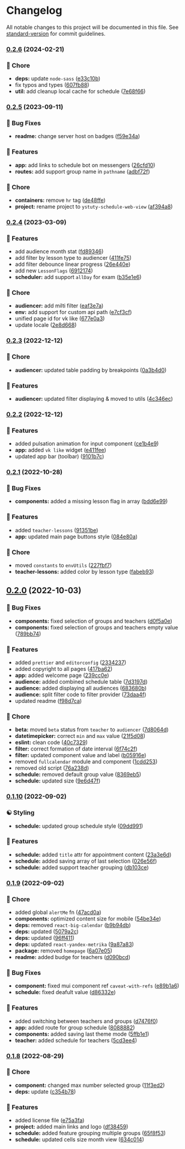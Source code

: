 # Changelog

All notable changes to this project will be documented in this file. See [standard-version](https://github.com/conventional-changelog/standard-version) for commit guidelines.

### [0.2.6](https://github.com/YSTUty/ystuty-schedule-web-view/compare/v0.2.5...v0.2.6) (2024-02-21)


### 🧹 Chore

* **deps:** update `node-sass` ([e33c10b](https://github.com/YSTUty/ystuty-schedule-web-view/commit/e33c10b73c7c3bbfc16121137b3be04c831fc0b6))
* fix typos and types ([607fb88](https://github.com/YSTUty/ystuty-schedule-web-view/commit/607fb888587de1b03f582d8b5f2813cfdacb7181))
* **util:** add cleanup local cache for schedule ([7e68f66](https://github.com/YSTUty/ystuty-schedule-web-view/commit/7e68f66f9b2427e3a7992005734d1b8cac0c870d))

### [0.2.5](https://github.com/YSTUty/ystuty-schedule-web-view/compare/v0.2.4...v0.2.5) (2023-09-11)


### 🐛 Bug Fixes

* **readme:** change server host on badges ([f59e34a](https://github.com/YSTUty/ystuty-schedule-web-view/commit/f59e34aa4186de7ff2159ae8d2f9d03b70f12a01))


### 🚀 Features

* **app:** add links to schedule bot on messengers ([26cfd10](https://github.com/YSTUty/ystuty-schedule-web-view/commit/26cfd10738c79a263ca57e50ea6ff2392c676a07))
* **routes:** add support group name in `pathname` ([adbf72f](https://github.com/YSTUty/ystuty-schedule-web-view/commit/adbf72f0cdd00165eee9ab4519dcce9ad9fd96c3))


### 🧹 Chore

* **containers:** remove `hr` tag ([de48ffe](https://github.com/YSTUty/ystuty-schedule-web-view/commit/de48ffeffd7f806b7d9fbe35fea88d03da7ced8b))
* **project:** rename project to `ystuty-schedule-web-view` ([af394a8](https://github.com/YSTUty/ystuty-schedule-web-view/commit/af394a8cbfdd066daab827b9e1c43f93b358d641))

### [0.2.4](https://github.com/YSTUty/ystuty-schedule-web-view/compare/v0.2.3...v0.2.4) (2023-03-09)


### 🚀 Features

* add audience month stat ([fd89346](https://github.com/YSTUty/ystuty-schedule-web-view/commit/fd89346ef6952cf57c366feac6db57df1b144b57))
* add filter by lesson type to audiencer ([411fe75](https://github.com/YSTUty/ystuty-schedule-web-view/commit/411fe75a29fa878fc6818f816b24e4d08494f74e))
* add filter debounce linear progress ([26e440e](https://github.com/YSTUty/ystuty-schedule-web-view/commit/26e440e5d417e3cba5c271f78401a620415017b7))
* add new `LessonFlags` ([6912174](https://github.com/YSTUty/ystuty-schedule-web-view/commit/6912174a1399f50cf07084b6c178218398ae5dee))
* **scheduler:** add support `allDay` for exam ([b35e1e6](https://github.com/YSTUty/ystuty-schedule-web-view/commit/b35e1e6b6c482875802db6f835ac5d28644f74ab))


### 🧹 Chore

* **audiencer:** add milti filter ([eaf3e7a](https://github.com/YSTUty/ystuty-schedule-web-view/commit/eaf3e7a9073ef91488b903b9569dc9a05eea7cf6))
* **env:** add support for custom api path ([e7cf3cf](https://github.com/YSTUty/ystuty-schedule-web-view/commit/e7cf3cff757a0d5e5a17ba8f65f3e18ae863b57a))
* unified page id for vk like ([677e0a3](https://github.com/YSTUty/ystuty-schedule-web-view/commit/677e0a387ff9e45f66a6c1d1e92053b2b14d8ae7))
* update locale ([2e8d668](https://github.com/YSTUty/ystuty-schedule-web-view/commit/2e8d6684dd9db94fb8fa2dab12e2de1c1066fbeb))

### [0.2.3](https://github.com/YSTUty/ystuty-schedule-web-view/compare/v0.2.2...v0.2.3) (2022-12-12)


### 🧹 Chore

* **audiencer:** updated table padding by breakpoints ([0a3b4d0](https://github.com/YSTUty/ystuty-schedule-web-view/commit/0a3b4d03f65939e5e65b1aa4cd1f93316aca5ad1))


### 🚀 Features

* **audiencer:** updated filter displaying & moved to utils ([4c346ec](https://github.com/YSTUty/ystuty-schedule-web-view/commit/4c346ec9c04213797ea1fe97a5ce3a3cb0e9ef98))

### [0.2.2](https://github.com/YSTUty/ystuty-schedule-web-view/compare/v0.2.1...v0.2.2) (2022-12-12)


### 🚀 Features

* added pulsation animation for input component ([ce1b4e9](https://github.com/YSTUty/ystuty-schedule-web-view/commit/ce1b4e9b7bbdab57e6f5f27577a43a1971b4bf33))
* **app:** added `vk like` widget ([e411fee](https://github.com/YSTUty/ystuty-schedule-web-view/commit/e411fee5075c259b0dc17f4595c170089540a995))
* updated app bar (toolbar) ([9101b7c](https://github.com/YSTUty/ystuty-schedule-web-view/commit/9101b7c5f228bf1e1ef6177686a34780a85aee29))

### [0.2.1](https://github.com/YSTUty/ystuty-schedule-web-view/compare/v0.2.0...v0.2.1) (2022-10-28)


### 🐛 Bug Fixes

* **components:** added a missing lesson flag in array ([bdd6e99](https://github.com/YSTUty/ystuty-schedule-web-view/commit/bdd6e991c3cda3c370c1a59112b90103382b1e27))


### 🚀 Features

* added `teacher-lessons` ([91351be](https://github.com/YSTUty/ystuty-schedule-web-view/commit/91351be70ec658b4b4de9d1be8a9ff46cf871995))
* **app:** updated main page buttons style ([084e80a](https://github.com/YSTUty/ystuty-schedule-web-view/commit/084e80ac3ec13be4a0a1c15c18aa5cab863431b6))


### 🧹 Chore

* moved `constants` to `envUtils` ([227fbf7](https://github.com/YSTUty/ystuty-schedule-web-view/commit/227fbf71d8d37876e109e7702db985997e84df14))
* **teacher-lessons:** added color by lesson type ([fabeb93](https://github.com/YSTUty/ystuty-schedule-web-view/commit/fabeb9388007a35940aef99cf5f297b51582ebf5))

## [0.2.0](https://github.com/YSTUty/ystuty-schedule-web-view/compare/v0.1.10...v0.2.0) (2022-10-03)


### 🐛 Bug Fixes

* **components:** fixed selection of groups and teachers ([d0f5a0e](https://github.com/YSTUty/ystuty-schedule-web-view/commit/d0f5a0e3c7e3b4bfe9bd4ff41a521614dabfe49e))
* **components:** fixed selection of groups and teachers empty value ([789bb74](https://github.com/YSTUty/ystuty-schedule-web-view/commit/789bb746090180e44122a0dea5888478f20f9652))


### 🚀 Features

* added `prettier` and `editorconfig` ([2334237](https://github.com/YSTUty/ystuty-schedule-web-view/commit/23342378d2b50e15984de441b81f8f4ec20d0e9a))
* added copyright to all pages ([417ba62](https://github.com/YSTUty/ystuty-schedule-web-view/commit/417ba6226d1a9d9702677139ccf1f4ef79b13eb5))
* **app:** added welcome page ([239cc0e](https://github.com/YSTUty/ystuty-schedule-web-view/commit/239cc0e1b0861058bac03ff186873d617a34b97e))
* **audience:** added combined schedule table ([7d3197d](https://github.com/YSTUty/ystuty-schedule-web-view/commit/7d3197dd4a4cb1cc7272eaa1e182f3468e37196a))
* **audience:** added displaying all audiences ([683680b](https://github.com/YSTUty/ystuty-schedule-web-view/commit/683680b83c32dbf6cc8d28840612ad552aa097bf))
* **audience:** split filter code to filter provider ([73daa4f](https://github.com/YSTUty/ystuty-schedule-web-view/commit/73daa4f594a5633f2f2d0fef843d7e3f4da7324c))
* updated readme ([f98d7ca](https://github.com/YSTUty/ystuty-schedule-web-view/commit/f98d7cab207c46f42ac9721f9988bb70542eafd4))


### 🧹 Chore

* **beta:** moved `beta` status from `teacher` to `audiencer` ([7d8064d](https://github.com/YSTUty/ystuty-schedule-web-view/commit/7d8064d01efb15bb197a24e8f2b30d99fd024ef5))
* **datetimepicker:** correct `min` and `max` value ([21f5d08](https://github.com/YSTUty/ystuty-schedule-web-view/commit/21f5d08dfa389ab46d95d66ad4775e518cd7419e))
* **eslint:** clean code ([40c7329](https://github.com/YSTUty/ystuty-schedule-web-view/commit/40c73294fcd5f7abff66c4dbfa1bff6c790ade2d))
* **filter:** correct formation of date interval ([6f74c2f](https://github.com/YSTUty/ystuty-schedule-web-view/commit/6f74c2f25b201cf379bea1f1340ffce6ce68b95e))
* **filter:** updated component value and label ([b05916e](https://github.com/YSTUty/ystuty-schedule-web-view/commit/b05916ed82e086a8d3c9cccde19e9098914e217f))
* removed `fullcalendar` module and component ([1cdd253](https://github.com/YSTUty/ystuty-schedule-web-view/commit/1cdd2538c5d5fc22535ee7bfac1201c17661106d))
* removed old script ([76a238d](https://github.com/YSTUty/ystuty-schedule-web-view/commit/76a238d6e2435365cc39684caf497b46beb053e5))
* **schedule:** removed default group value ([8369eb5](https://github.com/YSTUty/ystuty-schedule-web-view/commit/8369eb5d664736bde8b9914e5d6ce4f840747ca9))
* **schedule:** updated size ([9e6d47f](https://github.com/YSTUty/ystuty-schedule-web-view/commit/9e6d47f3d900fb2e4266a01776aa7d19fd3e0940))

### [0.1.10](https://github.com/YSTUty/ystuty-schedule-web-view/compare/v0.1.9...v0.1.10) (2022-09-02)


### ☯ Styling

* **schedule:** updated group schedule style ([09dd991](https://github.com/YSTUty/ystuty-schedule-web-view/commit/09dd991bcde920ff352ec994d62dbb4644642d12))


### 🚀 Features

* **schedule:** added `title` attr for appointment content ([23a3e6d](https://github.com/YSTUty/ystuty-schedule-web-view/commit/23a3e6ddc1d1c5f7fa1f626577a4cb0bfa72a231))
* **schedule:** added saving array of last selection ([026e56f](https://github.com/YSTUty/ystuty-schedule-web-view/commit/026e56fcafec6c051354edc5ec035690371e243d))
* **schedule:** added support teacher grouping ([db103ce](https://github.com/YSTUty/ystuty-schedule-web-view/commit/db103ce8f0fb7abbd8ac378107a4cb6d2aec9115))

### [0.1.9](https://github.com/YSTUty/ystuty-schedule-web-view/compare/v0.1.8...v0.1.9) (2022-09-02)


### 🧹 Chore

* added global `alertMe` fn ([47acd0a](https://github.com/YSTUty/ystuty-schedule-web-view/commit/47acd0adc8ec73fcd80e292f572f5dff10f01dfe))
* **components:** optimized content size for mobile ([54be34e](https://github.com/YSTUty/ystuty-schedule-web-view/commit/54be34e2313eebb8ae91e85565efff21f85e642f))
* **deps:** removed `react-big-calendar` ([b9b94db](https://github.com/YSTUty/ystuty-schedule-web-view/commit/b9b94db3107dbe508b7dc57bc53cd3afd0c54fec))
* **deps:** updated ([5079a2c](https://github.com/YSTUty/ystuty-schedule-web-view/commit/5079a2c3e87bd842fbde07236d23cd3d70b0d785))
* **deps:** updated ([96ff411](https://github.com/YSTUty/ystuty-schedule-web-view/commit/96ff411ea2747bc2684bb7b0f79f632cc19cdc8e))
* **deps:** updated `react-yandex-metrika` ([9a87a83](https://github.com/YSTUty/ystuty-schedule-web-view/commit/9a87a8331d67ef7e0778ff54bafdcea9c6163907))
* **package:** removed `homepage` ([6a07e05](https://github.com/YSTUty/ystuty-schedule-web-view/commit/6a07e057bfcf8fb637faa3d2af820633eb12a162))
* **readme:** added budge for teachers ([d090bcd](https://github.com/YSTUty/ystuty-schedule-web-view/commit/d090bcdf3e7d937a98756130313f2f19bc8a1ad9))


### 🐛 Bug Fixes

* **component:** fixed mui component ref `caveat-with-refs` ([e89b1a6](https://github.com/YSTUty/ystuty-schedule-web-view/commit/e89b1a6000083b2501114f1364963116e4bad898))
* **schedule:** fixed deafult value ([d86332e](https://github.com/YSTUty/ystuty-schedule-web-view/commit/d86332ed19203f8d5ac9ea5d3ea3cde027b8ebb4))


### 🚀 Features

* added switching between teachers and groups ([d7476f0](https://github.com/YSTUty/ystuty-schedule-web-view/commit/d7476f06ccf4a6d66c7d1d512fafbd95928efa7e))
* **app:** added route for group schedule ([8088882](https://github.com/YSTUty/ystuty-schedule-web-view/commit/808888277472071d76422db375f140d6dc8aad0a))
* **components:** added saving last theme mode ([5ffb1e1](https://github.com/YSTUty/ystuty-schedule-web-view/commit/5ffb1e1582d4974c3a490258dafa299a2e0bb073))
* **teacher:** added schedule for teachers ([5cd3ee4](https://github.com/YSTUty/ystuty-schedule-web-view/commit/5cd3ee454cb1e96ef739aa63fac2b20daee0b3b2))

### [0.1.8](https://github.com/YSTUty/ystuty-schedule-web-view/compare/v0.1.7...v0.1.8) (2022-08-29)


### 🧹 Chore

* **component:** changed max number selected group ([11f3ed2](https://github.com/YSTUty/ystuty-schedule-web-view/commit/11f3ed20bcbf9d239219796c14884bdc824baff4))
* **deps:** update ([c354b78](https://github.com/YSTUty/ystuty-schedule-web-view/commit/c354b785d59c3f8d081d428118a189ef2d43afa4))


### 🚀 Features

* added license file ([e75a3fa](https://github.com/YSTUty/ystuty-schedule-web-view/commit/e75a3faea6ce5444e93dc307af0d21f94123efae))
* **project:** added main links and logo ([df38459](https://github.com/YSTUty/ystuty-schedule-web-view/commit/df384596a34dcf1cf884bdc73fd0263e3c239c12))
* **schedule:** added feature grouping multiple groups ([65f8f53](https://github.com/YSTUty/ystuty-schedule-web-view/commit/65f8f537d4f93887c5eb61f8fb3ef39c45c2b142))
* **schedule:** updated cells size month view ([634c014](https://github.com/YSTUty/ystuty-schedule-web-view/commit/634c014e94a745d2bc36ebc8a20b80c2f7de613b))
